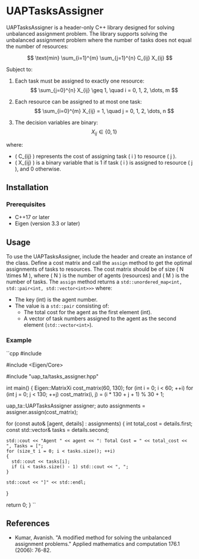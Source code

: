 # UAPTasksAssigner

UAPTasksAssigner is a header-only C++ library designed for solving unbalanced assignment problem. 
The library supports solving the unbalanced assignment problem where the number of tasks does not equal the number of resources:

$$
\text{min} \sum_{i=1}^{m} \sum_{j=1}^{n} C_{ij} X_{ij}
$$

Subject to:
1. Each task must be assigned to exactly one resource:
   $$
   \sum_{j=0}^{n} X_{ij} \geq 1, \quad i = 0, 1, 2, \dots, m
   $$

2. Each resource can be assigned to at most one task:
   $$
   \sum_{i=0}^{m} X_{ij} = 1, \quad j = 0, 1, 2, \dots, n
   $$

3. The decision variables are binary:
   $$
   X_{ij} \in \{0, 1\}
   $$

where:
- \( C_{ij} \) represents the cost of assigning task \( i \) to resource \( j \).
- \( X_{ij} \) is a binary variable that is 1 if task \( i \) is assigned to resource \( j \), and 0 otherwise.


## Installation
### Prerequisites
- C++17 or later
- Eigen (version 3.3 or later)

## Usage
To use the UAPTasksAssigner, include the header and create an instance of the class. Define a cost matrix and call the `assign` method to get the optimal assignments of tasks to resources.
The cost matrix should be of size \( N \times M \), where \( N \) is the number of agents (resources) and \( M \) is the number of tasks. The `assign` method returns a `std::unordered_map<int, std::pair<int, std::vector<int>>>` where:
- The key (int) is the agent number.
- The value is a `std::pair` consisting of:
  - The total cost for the agent as the first element (int).
  - A vector of task numbers assigned to the agent as the second element (`std::vector<int>`).

### Example

``cpp
#include <iostream>

#include <Eigen/Core>

#include "uap_ta/tasks_assigner.hpp"

int main() 
{
  Eigen::MatrixXi cost_matrix(60, 130);
  for (int i = 0; i < 60; ++i)
    for (int j = 0; j < 130; ++j) 
      cost_matrix(i, j) = (i * 130 + j + 1) % 30 + 1;


  uap_ta::UAPTasksAssigner assigner;
  auto assignments = assigner.assign(cost_matrix);

  for (const auto& [agent, details] : assignments) 
  {
    int total_cost = details.first;
    const std::vector<int>& tasks = details.second;

    std::cout << "Agent " << agent << ": Total Cost = " << total_cost << ", Tasks = [";
    for (size_t i = 0; i < tasks.size(); ++i) 
    {
      std::cout << tasks[i];
      if (i < tasks.size() - 1) std::cout << ", ";
    }
    
    std::cout << "]" << std::endl;
  }

  return 0;
}
``

## References
- Kumar, Avanish. "A modified method for solving the unbalanced assignment problems." Applied mathematics and computation 176.1 (2006): 76-82.